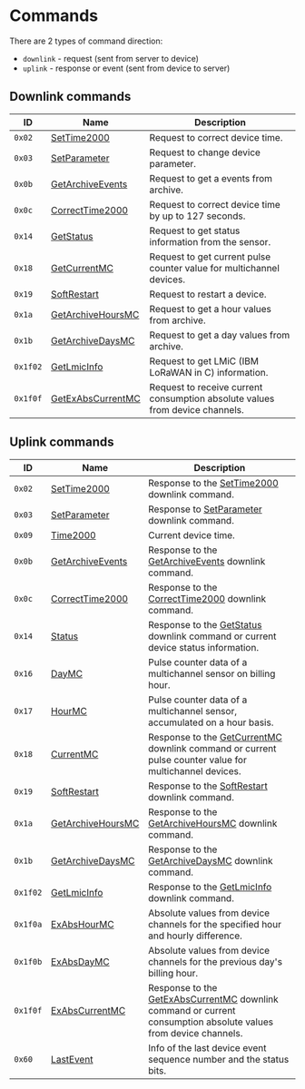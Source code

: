 # Commands

There are 2 types of command direction:

- `downlink` - request (sent from server to device)
- `uplink` - response or event (sent from device to server)


## Downlink commands

| ID       | Name                                                | Description                                                                  |
| -------- | --------------------------------------------------- | ---------------------------------------------------------------------------- |
| `0x02`   | [SetTime2000](./SetTime2000.md#request)             | Request to correct device time.                                              |
| `0x03`   | [SetParameter](./SetParameter.md#request)           | Request to change device parameter.                                          |
| `0x0b`   | [GetArchiveEvents](./GetArchiveEvents.md#request)   | Request to get a events from archive.                                        |
| `0x0c`   | [CorrectTime2000](./CorrectTime2000.md#request)     | Request to correct device time by up to 127 seconds.                         |
| `0x14`   | [GetStatus](./GetStatus.md#request)                 | Request to get status information from the sensor.                           |
| `0x18`   | [GetCurrentMC](./GetCurrentMC.md#request)           | Request to get current pulse counter value for multichannel devices.         |
| `0x19`   | [SoftRestart](./SoftRestart.md#request)             | Request to restart a device.                                                 |
| `0x1a`   | [GetArchiveHoursMC](./GetArchiveHoursMC.md#request) | Request to get a hour values from archive.                                   |
| `0x1b`   | [GetArchiveDaysMC](./GetArchiveDaysMC.md#request)   | Request to get a day values from archive.                                    |
| `0x1f02` | [GetLmicInfo](./GetLmicInfo.md#request)             | Request to get LMiC (IBM LoRaWAN in C) information.                          |
| `0x1f0f` | [GetExAbsCurrentMC](./GetExAbsCurrentMC.md#request) | Request to receive current consumption absolute values from device channels. |


## Uplink commands

| ID       | Name                                                 | Description                                                                                                                                       |
| -------- | ---------------------------------------------------- | ------------------------------------------------------------------------------------------------------------------------------------------------- |
| `0x02`   | [SetTime2000](./SetTime2000.md#response)             | Response to the [SetTime2000](./SetTime2000.md#request) downlink command.                                                                         |
| `0x03`   | [SetParameter](./SetParameter.md#response)           | Response to [SetParameter](./SetParameter.md#request) downlink command.                                                                           |
| `0x09`   | [Time2000](./uplink/Time2000.md)                     | Current device time.                                                                                                                              |
| `0x0b`   | [GetArchiveEvents](./GetArchiveEvents.md#response)   | Response to the [GetArchiveEvents](./GetArchiveEvents.md#request) downlink command.                                                               |
| `0x0c`   | [CorrectTime2000](./CorrectTime2000.md#response)     | Response to the [CorrectTime2000](./CorrectTime2000.md#request) downlink command.                                                                 |
| `0x14`   | [Status](./GetStatus.md#response)                    | Response to the [GetStatus](./GetStatus.md#request) downlink command or current device status information.                                        |
| `0x16`   | [DayMC](./uplink/DayMC.md)                           | Pulse counter data of a multichannel sensor on billing hour.                                                                                      |
| `0x17`   | [HourMC](./uplink/HourMC.md)                         | Pulse counter data of a multichannel sensor, accumulated on a hour basis.                                                                         |
| `0x18`   | [CurrentMC](./GetCurrentMC.md#response)              | Response to the [GetCurrentMC](./GetCurrentMC.md#request) downlink command or current pulse counter value for multichannel devices.               |
| `0x19`   | [SoftRestart](./SoftRestart.md#response)             | Response to the [SoftRestart](./SoftRestart.md#request) downlink command.                                                                         |
| `0x1a`   | [GetArchiveHoursMC](./GetArchiveHoursMC.md#response) | Response to the [GetArchiveHoursMC](./GetArchiveHoursMC.md#request) downlink command.                                                             |
| `0x1b`   | [GetArchiveDaysMC](./GetArchiveDaysMC.md#response)   | Response to the [GetArchiveDaysMC](./GetArchiveDaysMC.md#request) downlink command.                                                               |
| `0x1f02` | [GetLmicInfo](./GetLmicInfo.md#response)             | Response to the [GetLmicInfo](./GetLmicInfo.md#request) downlink command.                                                                         |
| `0x1f0a` | [ExAbsHourMC](./uplink/ExAbsHourMC.md)               | Absolute values from device channels for the specified hour and hourly difference.                                                                |
| `0x1f0b` | [ExAbsDayMC](./uplink/ExAbsDayMC.md)                 | Absolute values from device channels for the previous day's billing hour.                                                                         |
| `0x1f0f` | [ExAbsCurrentMC](./GetExAbsCurrentMC.md#response)    | Response to the [GetExAbsCurrentMC](./GetExAbsCurrentMC.md#request) downlink command or current consumption absolute values from device channels. |
| `0x60`   | [LastEvent](./uplink/LastEvent.md)                   | Info of the last device event sequence number and the status bits.                                                                                |
